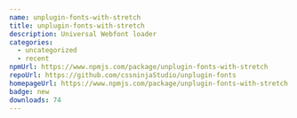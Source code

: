 ```yaml
---
name: unplugin-fonts-with-stretch
title: unplugin-fonts-with-stretch
description: Universal Webfont loader
categories:
  - uncategorized
  - recent
npmUrl: https://www.npmjs.com/package/unplugin-fonts-with-stretch
repoUrl: https://github.com/cssninjaStudio/unplugin-fonts
homepageUrl: https://www.npmjs.com/package/unplugin-fonts-with-stretch
badge: new
downloads: 74
---
```


